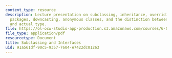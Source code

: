 ```yaml
---
content_type: resource
description: Lecture presentation on subclassing, inheritance, overriding, interfaces,
  packages, downcasting, anonymous classes, and the distinction between declared type
  and actual type.
file: https://ol-ocw-studio-app-production.s3.amazonaws.com/courses/6-005-elements-of-software-construction-fall-2008/91a561df90c593577604e7422dc01263_MIT6_005f08_lec03.pdf
file_type: application/pdf
resourcetype: Document
title: Subclassing and Interfaces
uid: 91a561df-90c5-9357-7604-e7422dc01263
---
```

